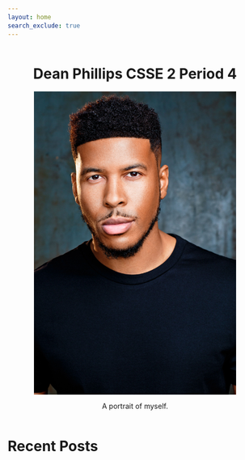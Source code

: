 ```yaml
---
layout: home
search_exclude: true
---
```


<div style="display: flex; justify-content: center; align-items: center;">
<h1>Dean Phillips CSSE 2 Period 4</h1>
</div>

<div style="display: flex; justify-content: center; align-items: center;">
    <img src="images/ltg.jpg" alt="Freeform image" style="height: 600px; width: 400px;">
</div>

<div style="display: flex; justify-content: center; align-items: center;">
    <p> A portrait of myself. </p>
</div>


# Recent Posts
